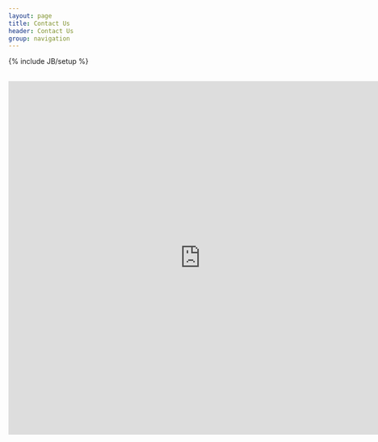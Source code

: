 ```yaml
---
layout: page
title: Contact Us
header: Contact Us
group: navigation
---
```

{% include JB/setup %}
<br/>
<br/>
<iframe src="https://docs.google.com/forms/d/10YgXJTZI0JvjR8jsi_twXXIyyz-XSAwDFSLUqYhsqDc/viewform?embedded=true" width="760" height="700" frameborder="0" marginheight="0" marginwidth="0">Loading...</iframe>